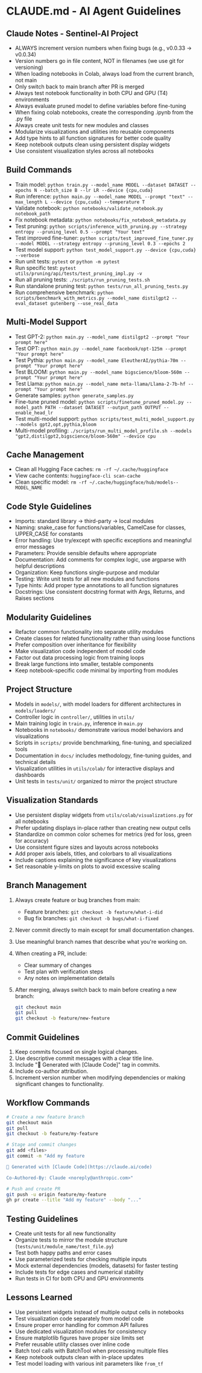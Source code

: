 # CLAUDE.md - AI Agent Guidelines

## Claude Notes - Sentinel-AI Project
- ALWAYS increment version numbers when fixing bugs (e.g., v0.0.33 → v0.0.34)
- Version numbers go in file content, NOT in filenames (we use git for versioning)
- When loading notebooks in Colab, always load from the current branch, not main
- Only switch back to main branch after PR is merged 
- Always test notebook functionality in both CPU and GPU (T4) environments
- Always evaluate pruned model to define variables before fine-tuning
- When fixing colab notebooks, create the corresponding .ipynb from the .py file
- Always create unit tests for new modules and classes
- Modularize visualizations and utilities into reusable components
- Add type hints to all function signatures for better code quality
- Keep notebook outputs clean using persistent display widgets
- Use consistent visualization styles across all notebooks

## Build Commands
- Train model: `python train.py --model_name MODEL --dataset DATASET --epochs N --batch_size B --lr LR --device {cpu,cuda}`
- Run inference: `python main.py --model_name MODEL --prompt "text" --max_length L --device {cpu,cuda} --temperature T`
- Validate notebook: `python notebooks/validate_notebook.py notebook_path`
- Fix notebook metadata: `python notebooks/fix_notebook_metadata.py`
- Test pruning: `python scripts/inference_with_pruning.py --strategy entropy --pruning_level 0.5 --prompt "Your text"`
- Test improved fine-tuner: `python scripts/test_improved_fine_tuner.py --model MODEL --strategy entropy --pruning_level 0.3 --epochs 2`
- Test model support: `python test_model_support.py --device {cpu,cuda} --verbose`
- Run unit tests: `pytest` or `python -m pytest`
- Run specific test: `pytest utils/pruning/api/tests/test_pruning_impl.py -v`
- Run all pruning tests: `./scripts/run_pruning_tests.sh`
- Run standalone pruning test: `python tests/run_all_pruning_tests.py`
- Run comprehensive benchmark: `python scripts/benchmark_with_metrics.py --model_name distilgpt2 --eval_dataset gutenberg --use_real_data`

## Multi-Model Support
- Test GPT-2: `python main.py --model_name distilgpt2 --prompt "Your prompt here"`
- Test OPT: `python main.py --model_name facebook/opt-125m --prompt "Your prompt here"`
- Test Pythia: `python main.py --model_name EleutherAI/pythia-70m --prompt "Your prompt here"`
- Test BLOOM: `python main.py --model_name bigscience/bloom-560m --prompt "Your prompt here"`
- Test Llama: `python main.py --model_name meta-llama/Llama-2-7b-hf --prompt "Your prompt here"`
- Generate samples: `python generate_samples.py`
- Fine-tune pruned model: `python scripts/finetune_pruned_model.py --model_path PATH --dataset DATASET --output_path OUTPUT --enable_head_lr`
- Test multi-model support: `python scripts/test_multi_model_support.py --models gpt2,opt,pythia,bloom`
- Multi-model profiling: `./scripts/run_multi_model_profile.sh --models "gpt2,distilgpt2,bigscience/bloom-560m" --device cpu`

## Cache Management
- Clean all Hugging Face caches: `rm -rf ~/.cache/huggingface`
- View cache contents: `huggingface-cli scan-cache`
- Clean specific model: `rm -rf ~/.cache/huggingface/hub/models--MODEL_NAME`

## Code Style Guidelines
- Imports: standard library → third-party → local modules
- Naming: snake_case for functions/variables, CamelCase for classes, UPPER_CASE for constants
- Error handling: Use try/except with specific exceptions and meaningful error messages
- Parameters: Provide sensible defaults where appropriate
- Documentation: Add comments for complex logic, use argparse with helpful descriptions
- Organization: Keep functions single-purpose and modular
- Testing: Write unit tests for all new modules and functions
- Type hints: Add proper type annotations to all function signatures
- Docstrings: Use consistent docstring format with Args, Returns, and Raises sections

## Modularity Guidelines
- Refactor common functionality into separate utility modules
- Create classes for related functionality rather than using loose functions
- Prefer composition over inheritance for flexibility
- Make visualization code independent of model code
- Factor out data processing logic from training loops
- Break large functions into smaller, testable components
- Keep notebook-specific code minimal by importing from modules

## Project Structure
- Models in `models/`, with model loaders for different architectures in `models/loaders/`
- Controller logic in `controller/`, utilities in `utils/`
- Main training logic in `train.py`, inference in `main.py`
- Notebooks in `notebooks/` demonstrate various model behaviors and visualizations
- Scripts in `scripts/` provide benchmarking, fine-tuning, and specialized tools
- Documentation in `docs/` includes methodology, fine-tuning guides, and technical details
- Visualization utilities in `utils/colab/` for interactive displays and dashboards
- Unit tests in `tests/unit/` organized to mirror the project structure

## Visualization Standards
- Use persistent display widgets from `utils/colab/visualizations.py` for all notebooks
- Prefer updating displays in-place rather than creating new output cells
- Standardize on common color schemes for metrics (red for loss, green for accuracy)
- Use consistent figure sizes and layouts across notebooks
- Add proper axis labels, titles, and colorbars to all visualizations
- Include captions explaining the significance of key visualizations
- Set reasonable y-limits on plots to avoid excessive scaling

## Branch Management
1. Always create feature or bug branches from main:
   - Feature branches: `git checkout -b feature/what-i-did`
   - Bug fix branches: `git checkout -b bugs/what-i-fixed`

2. Never commit directly to main except for small documentation changes.

3. Use meaningful branch names that describe what you're working on.

4. When creating a PR, include:
   - Clear summary of changes
   - Test plan with verification steps
   - Any notes on implementation details

5. After merging, always switch back to main before creating a new branch:
   ```bash
   git checkout main
   git pull
   git checkout -b feature/new-feature
   ```

## Commit Guidelines
1. Keep commits focused on single logical changes.
2. Use descriptive commit messages with a clear title line.
3. Include "🤖 Generated with [Claude Code]" tag in commits.
4. Include co-author attribution.
5. Increment version number when modifying dependencies or making significant changes to functionality.

## Workflow Commands
```bash
# Create a new feature branch
git checkout main
git pull
git checkout -b feature/my-feature

# Stage and commit changes
git add <files>
git commit -m "Add my feature

🤖 Generated with [Claude Code](https://claude.ai/code)

Co-Authored-By: Claude <noreply@anthropic.com>"

# Push and create PR
git push -u origin feature/my-feature
gh pr create --title "Add my feature" --body "..."
```

## Testing Guidelines
- Create unit tests for all new functionality
- Organize tests to mirror the module structure (`tests/unit/module_name/test_file.py`)
- Test both happy paths and error cases
- Use parameterized tests for checking multiple inputs
- Mock external dependencies (models, datasets) for faster testing
- Include tests for edge cases and numerical stability
- Run tests in CI for both CPU and GPU environments

## Lessons Learned
- Use persistent widgets instead of multiple output cells in notebooks
- Test visualization code separately from model code
- Ensure proper error handling for common API failures
- Use dedicated visualization modules for consistency
- Ensure matplotlib figures have proper size limits set
- Prefer reusable utility classes over inline code
- Batch tool calls with BatchTool when processing multiple files
- Keep notebook outputs clean with in-place updates
- Test model loading with various init parameters like `from_tf`
